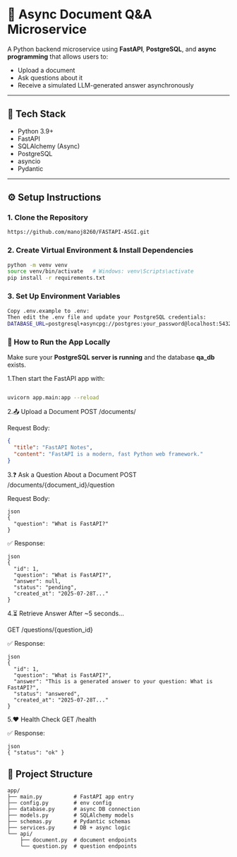 # 🧪 Async Document Q&A Microservice

A Python backend microservice using **FastAPI**, **PostgreSQL**, and **async programming** that allows users to:

- Upload a document
- Ask questions about it
- Receive a simulated LLM-generated answer asynchronously

---

## 🧰 Tech Stack

- Python 3.9+
- FastAPI
- SQLAlchemy (Async)
- PostgreSQL
- asyncio
- Pydantic

---

## ⚙️ Setup Instructions

### 1. Clone the Repository

```bash
https://github.com/manoj8260/FASTAPI-ASGI.git
```
### 2. Create Virtual Environment & Install Dependencies
```bash
python -m venv venv
source venv/bin/activate   # Windows: venv\Scripts\activate
pip install -r requirements.txt
```
### 3. Set Up Environment Variables
```bash
Copy .env.example to .env:
Then edit the .env file and update your PostgreSQL credentials:
DATABASE_URL=postgresql+asyncpg://postgres:your_password@localhost:5432/qa_db

```
### 🚀 How to Run the App Locally

Make sure your **PostgreSQL server is running** and the database **qa_db** exists.

1.Then start the FastAPI app with:

```bash

uvicorn app.main:app --reload
```
2.📤 Upload a Document
POST /documents/

Request Body:

```json
{
  "title": "FastAPI Notes",
  "content": "FastAPI is a modern, fast Python web framework."
}
```
3.❓  Ask a Question About a Document
POST /documents/{document_id}/question

Request Body:
```
json
{
  "question": "What is FastAPI?"
}
```
✅ Response:
```
json
{
  "id": 1,
  "question": "What is FastAPI?",
  "answer": null,
  "status": "pending",
  "created_at": "2025-07-28T..."
}
```
4.⏳ Retrieve Answer
After ~5 seconds...

GET /questions/{question_id}

✅ Response:
```
json
{
  "id": 1,
  "question": "What is FastAPI?",
  "answer": "This is a generated answer to your question: What is FastAPI?",
  "status": "answered",
  "created_at": "2025-07-28T..."
}
```
5.❤️  Health Check
GET /health

✅ Response:
```
json
{ "status": "ok" }
```
## 📁 Project Structure
```
app/
├── main.py          # FastAPI app entry
├── config.py        # env config
├── database.py      # async DB connection
├── models.py        # SQLAlchemy models
├── schemas.py       # Pydantic schemas
├── services.py      # DB + async logic
└── api/
    ├── document.py  # document endpoints
    └── question.py  # question endpoints



